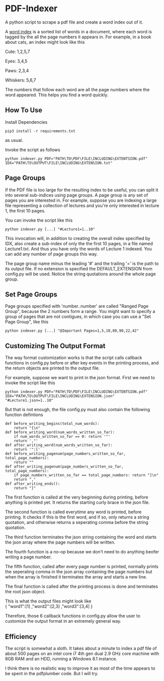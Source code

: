 # PDF-Indexer
A python script to scrape a pdf file and create a word index out of it.

A [word index](https://en.wikipedia.org/wiki/Index_(publishing)#Purpose) is a sorted list of words in a document, where each word is tagged by the all the page numbers it appears in. For example, in a book about cats, an index might look like this 

Cute: 1,2,5,7

Eyes: 3,4,5

Paws: 2,3,4

Whiskers: 5,6,7

The numbers that follow each word are all the page numbers where the word appeared. This helps you find a word quickly.

## How To Use

Install Dependencies

    pip3 install -r requirements.txt
    
as usual.

Invoke the script as follows

    python indexer.py PDF="PATH\TO\PDF\FILE\INCLUDING\EXTENTSION.pdf" IDX="PATH\TO\OUTPUT\FILE\INCLUDING\EXTENSION.txt"

## Page Groups

If the PDF file is too large for the resulting index to be useful, you can split it into several sub-indices using page groups. A page group is any set of pages you are interested in. For example, suppose you are indexing a large file representing a collection of lectures and you're only interested in lecture 1, the first 10 pages. 

You can invoke the script like this

    python indexer.py [...] "#Lecture1=1..10"
    
This invocation will, in addition to creating the overall index specified by IDX, also create a sub-index of only the the first 10 pages, in a file named Lecture1.txt. And thus you have only the words of Lecture 1 indexed. You can add any number of page groups this way.

The page group name minus the leading '#' and the trailing '=' is the path to its output file. If no extension is specified the DEFAULT_EXTENSION from config.py will be used. Notice the string quotations around the whole page group.

## Set Page Groups

Page groups specified with 'number..number' are called "Ranged Page Group", because the 2 numbers form a range. You might want to specify a group of pages that are not contigues, in which case you can use a "Set Page Group", like this 

    python indexer.py [...] "@Important Pages=1,5,10,80,90,22,42"
    
## Customizing The Output Format
The way format customization works is that the script calls callback functions in config.py before or after key events in the printing process, and the return objects are printed to the output file.

For example, suppose we want to print in the json format. First we need to invoke the script like this

    python indexer.py PDF="PATH\TO\PDF\FILE\INCLUDING\EXTENTSION.pdf" IDX="PATH\TO\OUTPUT\FILE\INCLUDING\EXTENSION.json" "#Lecture1.json=1..10"

But that is not enough, the file config.py must also contain the following function defintions 

    def before_writing_begins(total_num_words):
        return "{\n"
    def before_writing_word(num_words_written_so_far):
        if num_words_written_so_far == 0: return '"'
        return ',"'
    def after_writing_word(num_words_written_so_far):
        return '":['
    def before_writing_pagenum(page_numbers_written_so_far, total_page_numbers):
        return ""
    def after_writing_pagenum(page_numbers_written_so_far, total_page_numbers):
        if page_numbers_written_so_far == total_page_numbers: return "]\n"
        return ","
    def after_writing_ends():
        return "}"
        
The first function is called at the very beginning during printing, before anything is printed yet. It returns the starting curly brace in the json file. 
    
The second function is called everytime any word is printed, before printing. It checks if this is the first word, and if so, only returns a string quotation, and otherwise returns a seperating comma before the string quotation. 
    
The third function terminates the json string containing the word and starts the json array where the page numbers will be written. 
    
The fourth function is a no-op because we don't need to do anything beofer writing a page number. 
    
The fifth function, called after every page number is printed, normally prints the seperating comma in the json array containing the page numbers but when the         array is finished it terminates the array and starts a new line. 
    
The final function is called after the printing process is done and terminates the root json object. 
    
This is what the output files might look like  
    {
        "word1":[1]
        ,"word2":[2,3]
        ,"word3":[3,4]
    }
    
Therefore, those 6 callback functions in config.py allow the user to customize the output format in an extremely general way.

## Efficiency

The script is somewhat a sloth. It takes about a minute to index a pdf file of about 500 pages on an intel core i7 4th gen dual 2.9 GHz core machine with 8GB RAM and an HDD, running a Windows 8.1 instance. 

I think there is no realistic way to improve it as most of the time appears to be spent in the pdfplumber code. But I will try.  

